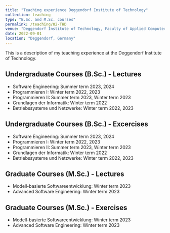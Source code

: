 ```yaml
---
title: "Teaching experience Deggendorf Institute of Technology"
collection: teaching
type: "B.Sc. and M.Sc. courses"
permalink: /teaching/02-THD
venue: "Deggendorf Institute of Technology, Faculty of Applied Computer Science"
date: 2022-09-01
location: "Deggendorf, Germany"
---
```


This is a description of my teaching experience at the Deggendorf Institute of Technology. 

Undergraduate Courses (B.Sc.) - Lectures
-----

- Software Engineering: Summer term 2023, 2024
- Programmieren I: Winter term 2022, 2023
- Programmieren II: Summer term 2023, Winter term 2023
- Grundlagen der Informatik: Winter term 2022
- Betriebssysteme und Netzwerke: Winter term 2022, 2023


Undergraduate Courses (B.Sc.) - Excercises
-----

- Software Engineering: Summer term 2023, 2024
- Programmieren I: Winter term 2022, 2023
- Programmieren II: Summer term 2023, Winter term 2023
- Grundlagen der Informatik: Winter term 2022
- Betriebssysteme und Netzwerke: Winter term 2022, 2023


Graduate Courses (M.Sc.) - Lectures
-----

- Modell-basierte Softwareentwicklung: Winter term 2023
- Advanced Software Engineering: Winter term 2023


Graduate Courses (M.Sc.) - Exercises
-----

- Modell-basierte Softwareentwicklung: Winter term 2023
- Advanced Software Engineering: Winter term 2023

